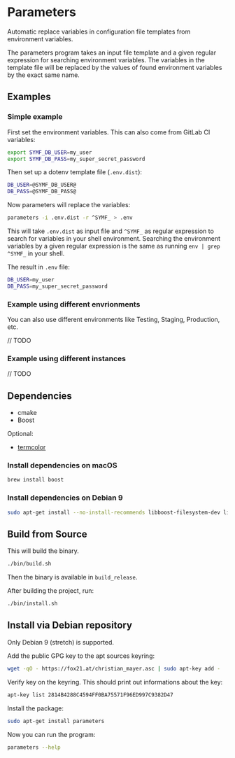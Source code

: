 # Parameters

Automatic replace variables in configuration file templates from environment variables.

The parameters program takes an input file template and a given regular expression for searching environment variables. The variables in the template file will be replaced by the values of found environment variables by the exact same name.

## Examples

### Simple example

First set the environment variables. This can also come from GitLab CI variables:

```bash
export SYMF_DB_USER=my_user
export SYMF_DB_PASS=my_super_secret_password
```

Then set up a dotenv template file (`.env.dist`):

```bash
DB_USER=@SYMF_DB_USER@
DB_PASS=@SYMF_DB_PASS@
```

Now parameters will replace the variables:

```bash
parameters -i .env.dist -r ^SYMF_ > .env
```

This will take `.env.dist` as input file and `^SYMF_` as regular expression to search for variables in your shell environment. Searching the environment variables by a given regular expression is the same as running `env | grep ^SYMF_` in your shell.

The result in `.env` file:

```bash
DB_USER=my_user
DB_PASS=my_super_secret_password
```

### Example using different envrionments

You can also use different environments like Testing, Staging, Production, etc.

// TODO

### Example using different instances

// TODO

## Dependencies

- cmake
- Boost

Optional:

- [termcolor](https://github.com/ikalnytskyi/termcolor)

### Install dependencies on macOS

```bash
brew install boost
```

### Install dependencies on Debian 9

```bash
sudo apt-get install --no-install-recommends libboost-filesystem-dev libboost-program-options-dev
```

## Build from Source

This will build the binary.

```bash
./bin/build.sh
```

Then the binary is available in `build_release`.

After building the project, run:

```bash
./bin/install.sh
```

## Install via Debian repository

Only Debian 9 (stretch) is supported.

Add the public GPG key to the apt sources keyring:

```bash
wget -qO - https://fox21.at/christian_mayer.asc | sudo apt-key add -
```

Verify key on the keyring. This should print out informations about the key:

```bash
apt-key list 2814B4288C4594FF0BA75571F96ED997C9382D47
```

Install the package:

```bash
sudo apt-get install parameters
```

Now you can run the program:

```bash
parameters --help
```
